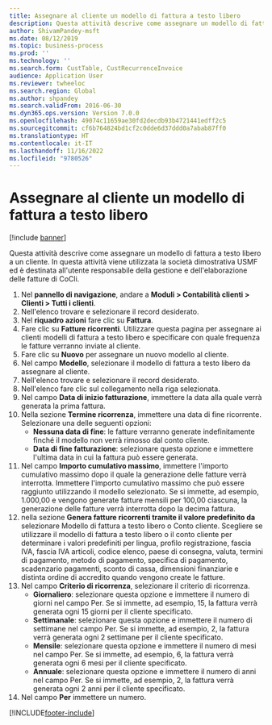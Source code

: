 ```yaml
---
title: Assegnare al cliente un modello di fattura a testo libero
description: Questa attività descrive come assegnare un modello di fattura a testo libero a un cliente.
author: ShivamPandey-msft
ms.date: 08/12/2019
ms.topic: business-process
ms.prod: ''
ms.technology: ''
ms.search.form: CustTable, CustRecurrenceInvoice
audience: Application User
ms.reviewer: twheeloc
ms.search.region: Global
ms.author: shpandey
ms.search.validFrom: 2016-06-30
ms.dyn365.ops.version: Version 7.0.0
ms.openlocfilehash: 49074c11659ae30fd2decdb93b4721441edff2c5
ms.sourcegitcommit: cf6b764824bd1cf2c0dde6d37ddd0a7abab87ff0
ms.translationtype: HT
ms.contentlocale: it-IT
ms.lasthandoff: 11/16/2022
ms.locfileid: "9780526"
---
```

# <a name="assign-a-free-text-invoice-template-to-a-customer"></a>Assegnare al cliente un modello di fattura a testo libero

[!include [banner](../../includes/banner.md)]

Questa attività descrive come assegnare un modello di fattura a testo libero a un cliente. In questa attività viene utilizzata la società dimostrativa USMF ed è destinata all'utente responsabile della gestione e dell'elaborazione delle fatture di CoCli.

1. Nel **pannello di navigazione**, andare a **Moduli > Contabilità clienti > Clienti > Tutti i clienti**.
2. Nell'elenco trovare e selezionare il record desiderato.
3. Nel **riquadro azioni** fare clic su **Fattura**.
4. Fare clic su **Fatture ricorrenti**. Utilizzare questa pagina per assegnare ai clienti modelli di fattura a testo libero e specificare con quale frequenza le fatture verranno inviate al cliente.  
5. Fare clic su **Nuovo** per assegnare un nuovo modello al cliente.
6. Nel campo **Modello**, selezionare il modello di fattura a testo libero da assegnare al cliente.
7. Nell'elenco trovare e selezionare il record desiderato.
8. Nell'elenco fare clic sul collegamento nella riga selezionata.
9. Nel campo **Data di inizio fatturazione**, immettere la data alla quale verrà generata la prima fattura.
10. Nella sezione **Termine ricorrenza**, immettere una data di fine ricorrente.  
    Selezionare una delle seguenti opzioni: 
    - **Nessuna data di fine**: le fatture verranno generate indefinitamente finché il modello non verrà rimosso dal conto cliente.
    - **Data di fine fatturazione**: selezionare questa opzione e immettere l'ultima data in cui la fattura può essere generata.  
11. Nel campo **Importo cumulativo massimo**, immettere l'importo cumulativo massimo dopo il quale la generazione delle fatture verrà interrotta. Immettere l'importo cumulativo massimo che può essere raggiunto utilizzando il modello selezionato. Se si immette, ad esempio, 1.000,00 e vengono generate fatture mensili per 100,00 ciascuna, la generazione delle fatture verrà interrotta dopo la decima fattura.  
12. nella sezione **Genera fatture ricorrenti tramite il valore predefinito da** selezionare Modello di fattura a testo libero o Conto cliente. Scegliere se utilizzare il modello di fattura a testo libero o il conto cliente per determinare i valori predefiniti per lingua, profilo registrazione, fascia IVA, fascia IVA articoli, codice elenco, paese di consegna, valuta, termini di pagamento, metodo di pagamento, specifica di pagamento, scadenzario pagamenti, sconto di cassa, dimensioni finanziarie e distinta ordine di accredito quando vengono create le fatture.  
13. Nel campo **Criterio di ricorrenza**, selezionare il criterio di ricorrenza.
    - **Giornaliero**: selezionare questa opzione e immettere il numero di giorni nel campo Per. Se si immette, ad esempio, 15, la fattura verrà generata ogni 15 giorni per il cliente specificato.
    - **Settimanale**: selezionare questa opzione e immettere il numero di settimane nel campo Per. Se si immette, ad esempio, 2, la fattura verrà generata ogni 2 settimane per il cliente specificato.
    - **Mensile**: selezionare questa opzione e immettere il numero di mesi nel campo Per. Se si immette, ad esempio, 6, la fattura verrà generata ogni 6 mesi per il cliente specificato.
    - **Annuale**: selezionare questa opzione e immettere il numero di anni nel campo Per. Se si immette, ad esempio, 2, la fattura verrà generata ogni 2 anni per il cliente specificato.  
14. Nel campo **Per** immettere un numero.



[!INCLUDE[footer-include](../../../includes/footer-banner.md)]
